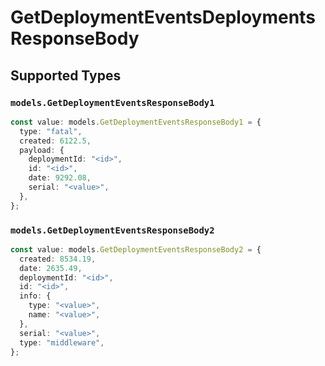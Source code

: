 # GetDeploymentEventsDeploymentsResponseBody


## Supported Types

### `models.GetDeploymentEventsResponseBody1`

```typescript
const value: models.GetDeploymentEventsResponseBody1 = {
  type: "fatal",
  created: 6122.5,
  payload: {
    deploymentId: "<id>",
    id: "<id>",
    date: 9292.08,
    serial: "<value>",
  },
};
```

### `models.GetDeploymentEventsResponseBody2`

```typescript
const value: models.GetDeploymentEventsResponseBody2 = {
  created: 8534.19,
  date: 2635.49,
  deploymentId: "<id>",
  id: "<id>",
  info: {
    type: "<value>",
    name: "<value>",
  },
  serial: "<value>",
  type: "middleware",
};
```

